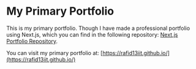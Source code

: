 # My Primary Portfolio

This is my primary portfolio. Though I have made a professional portfolio using Next.js, which you can find in the following repository: [Next.js Portfolio Repository](https://github.com/Rafid13iit/Portfolio).

You can visit my primary portfolio at: [https://rafid13iit.github.io/](https://rafid13iit.github.io/)
